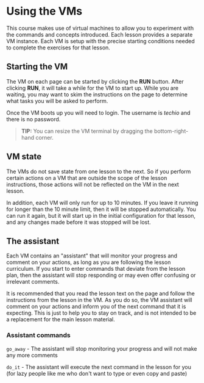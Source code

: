 # Using the VMs

This course makes use of virtual machines to allow you to experiment with the commands and concepts introduced. Each lesson provides a separate VM instance. Each VM is setup with the precise starting conditions needed to complete the exercises for that lesson.

## Starting the VM

The VM on each page can be started by clicking the **RUN** button. After clicking **RUN**, it will take a while for the VM to start up. While you are waiting, you may want to skim the instructions on the page to determine what tasks you will be asked to perform.

Once the VM boots up you will need to login. The username is _techio_ and there is no password.

> **TIP:** You can resize the VM terminal by dragging the bottom-right-hand corner.

## VM state

The VMs do not save state from one lesson to the next. So if you perform certain actions on a VM that are outside the scope of the lesson instructions, those actions will not be reflected on the VM in the next lesson.

In addition, each VM will only run for up to 10 minutes. If you leave it running for longer than the 10 minute limit, then it will be stopped automatically. You can run it again, but it will start up in the initial configuration for that lesson, and any changes made before it was stopped will be lost.

## The assistant

Each VM contains an "assistant" that will monitor your progress and comment on your actions, as long as you are following the lesson curriculum. If you start to enter commands that deviate from the lesson plan, then the assistant will stop responding or may even offer confusing or irrelevant comments.

It is recommended that you read the lesson text on the page and follow the instructions from the lesson in the VM. As you do so, the VM assistant will comment on your actions and inform you of the next command that it is expecting. This is just to help you to stay on track, and is not intended to be a replacement for the main lesson material.

### Assistant commands

`go_away` - The assistant will stop monitoring your progress and will not make any more comments

`do_it` - The assistant will execute the next command in the lesson for you (for lazy people like me who don't want to type or even copy and paste)
